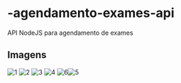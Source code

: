 # -agendamento-exames-api
API NodeJS para agendamento de exames

## Imagens
![1](https://user-images.githubusercontent.com/54685795/74598947-9c21e580-5059-11ea-852c-c3ee1606e921.png)
![2](https://user-images.githubusercontent.com/54685795/74598949-9e843f80-5059-11ea-8865-77a8c7669087.png)
![3](https://user-images.githubusercontent.com/54685795/74598951-9f1cd600-5059-11ea-8eb0-994b6812792c.png)
![4](https://user-images.githubusercontent.com/54685795/74598952-9fb56c80-5059-11ea-8a97-521810c59a30.png)
![6](https://user-images.githubusercontent.com/54685795/74598954-a0e69980-5059-11ea-9f4a-86d25838abf1.png)![5](https://user-images.githubusercontent.com/54685795/74598953-a04e0300-5059-11ea-83c9-26c02106b1fb.png)

